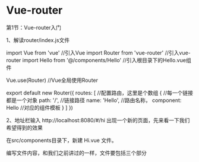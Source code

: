 # Vue-router
第1节：Vue-router入门

1、解读router/index.js文件

import Vue from 'vue'   //引入Vue
import Router from 'vue-router'  //引入vue-router
import Hello from '@/components/Hello'  //引入根目录下的Hello.vue组件
 
Vue.use(Router)  //Vue全局使用Router
 
export default new Router({
  routes: [              //配置路由，这里是个数组
    {                    //每一个链接都是一个对象
      path: '/',         //链接路径
      name: 'Hello',     //路由名称，
      component: Hello   //对应的组件模板
    }
  ]
})
 

2、地址栏输入  http://localhost:8080/#/hi 出现一个新的页面，先来看一下我们希望得到的效果

        

在src/components目录下，新建 Hi.vue 文件。

编写文件内容，和我们之前讲过的一样，文件要包括三个部分<template><script>和<style>。文件很简单，只是打印一句话。

<template>
  <div class="hello">
    <h1>{{ msg }}</h1>
  </div>
</template>
<script>
export default {
  name: 'hi',
  data () {
    return {
      msg: 'Hi, I am JSPang'
    }
  }
}
</script>
<style scoped>
</style>
 

引入 Hi组件：我们在router/index.js文件的上边引入Hi组件

import Hi from '@/components/Hi'
增加路由配置：在router/index.js文件的routes[]数组中，新增加一个对象，代码如下。

{
  path:'/hi',
  name:'Hi',
  component:Hi
}
通过上面的配置已经可以增加一个新的页面了。是不是觉的自己的Vue功力一下子就提升了一个档次。为了方便小伙伴查看，贴出现在的路由配置文件:

import Vue from 'vue'   //引入Vue
import Router from 'vue-router'  //引入vue-router
import Hello from '@/components/Hello'  //引入根目录下的Hello.vue组件
import Hi from '@/components/Hi'
 
Vue.use(Router)  //Vue全局使用Router
 
export default new Router({
  routes: [              //配置路由，这里是个数组
    {                    //每一个链接都是一个对象
      path: '/',         //链接路径
      name: 'Hello',     //路由名称，
      component: Hello   //对应的组件模板
    },{
      path:'/hi',
      name:'Hi',
      component:Hi
    }
  ]
})
 

3、router-link制作导航

页面上需要有个像样的导航链接，我们只要点击就可以实现页面内容的变化。制作链接需要<router-link>标签，我们先来看一下它的语法。

<router-link to="/">[显示字段]</router-link>
to：是我们的导航路径，要填写的是你在router/index.js文件里配置的path值，如果要导航到默认首页，只需要写成  to=”/”  ，

[显示字段] ：就是我们要显示给用户的导航名称，比如首页  新闻页。

明白了router-link的基本语法，我们在 src/App.vue文件中的template里加入下面代码，实现导航。

<p>导航 ：
   <router-link to="/">首页</router-link>
   <router-link to="/hi">Hi页面</router-link>
</p>
现在我们访问页面，发现已经多出了导航。

            

 

第2节：vue-router配置子路由

子路由的情况一般用在一个页面有他的基础模版，然后它下面的页面都隶属于这个模版，只是部分改变样式。我们接着第一节课的实例，在Hi页面的下面新建两个子页面，分别是 “Hi页面1” 和 “Hi页面2”，来实现子路由。

1、改造App.vue的导航代码

用<router-link>标签增加了两个新的导航链接。

App.vue代码

<p>导航 ：
      <router-link to="/">首页</router-link> |
      <router-link to="/hi">Hi页面</router-link> |
      <router-link to="/hi/hi1">-Hi页面1</router-link> |
      <router-link to="/hi/hi2">-Hi页面2</router-link>
</p>
这时候我们再访问主页的时候导航栏就发生了变化。多出了两个自导航：Hi页面1  和 Hi页面2

      

 

2、改写components/Hi.vue页面

把Hi.vue改成一个通用的模板，加入<router-view>标签，给子模板提供插入位置。“Hi页面1”   和 “Hi页面2”  都相当于“Hi页面”的子页面，有点像继承关系。我们在“Hi页面”里加入<router-view>标签。

components/Hi.vue,就是第5行的代码，其他代码不变。

<template>
  <div class="hello">
    <h1>{{ msg }}</h1>
    <router-view class="aaa"></router-view>
  </div>
</template>
<script>
export default {
  name: 'hi',
  data () {
    return {
      msg: 'Hi, I am JSPang'
    }
  }
}
</script>
<style scoped>
</style>
3、在components目录下新建两个组件模板 Hi1.vue 和 Hi2.vue

新建的模板和Hi.vue没有太多的差别，知识改变了data中message的值，也就是输出的结果不太一样了。

// Hi1.vue
<template>
  <div class="hello">
    <h1>{{ msg }}</h1>
  </div>
</template>
<script>
export default {
  name: 'hi',
  data () {
    return {
      msg: 'Hi, I am Hi1!'
    }
  }
}
</script>
<style scoped>
</style>
 
// Hi2.vue
<template>
  <div class="hello">
    <h1>{{ msg }}</h1>
  </div>
</template>
<script>
export default {
  name: 'hi',
  data () {
    return {
      msg: 'Hi, I am Hi2'
    }
  }
}
</script>
<style scoped>
</style>
4、修改router/index.js代码

我们现在导航有了，母模板和子模板也有了，只要改变我们的路由配置文件就可以了。子路由的写法是在原有的路由配置下加入children字段。

children:[
{path:'/',component:xxx},
{path:'xx',component:xxx},
]
children字段后边跟的是个数组，数组里和其他配置路由基本相同，需要配置path和component。具体看一下这个子路由的配置写法。

import Vue from 'vue'   
import Router from 'vue-router'  
import Hello from '@/components/Hello'  
import Hi from '@/components/Hi'
import Hi1 from '@/components/Hi1'
import Hi2 from '@/components/Hi2'
Vue.use(Router)
export default new Router({
  routes: [             
    {                    
      path: '/',        
      name: 'Hello',     
      component: Hello   
    },{
      path:'/hi',
      component:Hi,
      children:[
        {path:'/',component:Hi},
        {path:'hi1',component:Hi1},
        {path:'hi2',component:Hi2},
      ]
    }
  ]
})
需要注意的是，在配置路由文件前，需要先用import引入Hi1和Hi2。

 

第3节：vue-router如何参数传递

我们先想象一个基本需求，就是在我们点击导航菜单时，跳转页面上能显示出当前页面的路径，来告诉用户你想在所看的页面位置（类似于面包屑导航）。

1、用name传递参数

前两节课一直出现name的选项，但是我们都没有讲，这节课我们讲name的一种作用，传递参数。接着上节课的程序继续编写。

两步完成用name传值并显示在模板里：

1. 在路由文件src/router/index.js里配置name属性。

routes: [
    {
      path: '/',
      name: 'Hello',
      component: Hello
    }
]
2. 模板里(src/App.vue)用$route.name的形势接收，比如直接在模板中显示：

<p>{{ $route.name}}</p>
 

2、通过<router-link> 标签中的to传参

用<router-link>标签中的to属性进行传参，需要您注意的是这里的to要进行一个绑定，写成:to。先来看一下这种传参方法的基本语法：

<router-link :to="{name:xxx,params:{key:value}}">valueString</router-link>

这里的to前边是带冒号的，然后后边跟的是一个对象形势的字符串.

name：就是我们在路由配置文件中起的name值。

params：就是我们要传的参数，它也是对象形势，在对象里可以传递多个值。

了解基本的语法后，我们改造一下我们的src/App.vue里的<router-link>标签,我们把hi1页面的<router-link>进行修改。

<router-link :to="{name:xxx,params:{key:value}}">valueString</router-link>
把src/reouter/index.js文件里给hi1配置的路由起个name,就叫hi1.

{path:'/hi1',name:'hi1',component:Hi1},
最后在模板里(src/components/Hi1.vue)用$route.params.username进行接收.

{{$route.params.username}}
 

第4节：单页面多路由区域操作

需求是这样的，在一个页面里我们有2个以上<router-view>区域，我们通过配置路由的js文件，来操作这些区域的内容。例如我们在src/App.vue里加上两个<router-view>标签。我们用vue-cli建立了新的项目，并打开了src目录下的App.vue文件，在<router-view>下面新写了两行<router-view>标签,并加入了些CSS样式。

<router-view ></router-view>
<router-view name="left" style="float:left;width:50%;background-color:#ccc;height:300px;"></router-view>
<router-view name="right" style="float:right;width:50%;background-color:#c0c;height:300px;"></router-view>
现在的页面中有了三个<router-view>标签，也就是说我们需要在路由里配置这三个区域，配置主要是在components字段里进行。

import Vue from 'vue'
import Router from 'vue-router'
import Hello from '@/components/Hello'
import Hi1 from '@/components/Hi1'
import Hi2 from '@/components/Hi2'
Vue.use(Router)
export default new Router({
  routes: [
    {
      path: '/',
      components: {
        default:Hello,
        left:Hi1,
        right:Hi2
      }
    },{
      path: '/Hi',
      components: {
        default:Hello,
        left:Hi2,
        right:Hi1
      }
    }
  ]
})
上边的代码我们编写了两个路径，一个是默认的‘/’，另一个是’/Hi’.在两个路径下的components里面，我们对三个区域都定义了显示内容。

定义好后，我们需要在component文件夹下，新建Hi1.vue和Hi2.vue页面就可以了。

// Hi1.vue
<template>
    <div>
        <h2>{{ msg }}</h2>
    </div>
</template>
<script>
export default {
  name: 'hi1',
  data () {
    return {
      msg: 'I am Hi1 page.'
    }
  }
}
</script>
 
// Hi2.vue
<template>
    <div>
        <h2>{{ msg }}</h2>
    </div>
</template>
<script>
export default {
  name: 'hi2',
  data () {
    return {
      msg: 'I am Hi2 page.'
    }
  }
}
</script>
最后在App.vue中配置我们的<router-link>就可以了

<router-link to="/">首页</router-link>
<router-link to="/hi">Hi页面</router-link>
 

第5节：vue-router 利用url传递参数

我们在第3节虽然已经学会传递参数，但是我们这些老程序员的情怀还是利用url来传值，因为我们以前在前后端没有分开开发的时候，经常这样做。在实际开发也是有很多用URL传值的需求，比如我们在新闻列表中有很多新闻标题整齐的排列，我们需要点击每个新闻标题打开不同的新闻内容，这时在跳转路由时跟上新闻编号就十分实用。

1、:冒号的形式传递参数

在配置文件里以冒号的形式设置参数。我们在/src/router/index.js文件里配置路由。

{
    path:'/params/:newsId/:newsTitle',
     component:Params
}
我们需要传递参数是新闻ID（newsId）和新闻标题（newsTitle）.所以我们在路由配置文件里制定了这两个值。

在src/components目录下建立我们params.vue组件，也可以说是页面。我们在页面里输出了url传递的的新闻ID和新闻标题。

<template>
    <div>
        <h2>{{ msg }}</h2>
        <p>新闻ID：{{ $route.params.newsId}}</p>
        <p>新闻标题：{{ $route.params.newsTitle}}</p>
    </div>
</template>
<script>
export default {
  name: 'params',
  data () {
    return {
      msg: 'params page'
    }
  }
}
</script>
在App.vue文件里加入我们的<router-view>标签。这时候我们可以直接利用url传值了。

<router-link to="/params/198/jspang website is very good">params</router-link>
 

2、正则表达式在URL传值中的应用

上边的例子，我们传递了新闻编号，现在需求升级了，我们希望我们传递的新闻ID只能是数字的形式，这时候我们就需要在传递时有个基本的类型判断，vue是支持正则的。

加入正则需要在路由配置文件里（/src/router/index.js）以圆括号的形式加入。

path:'/params/:newsId(\\d+)/:newsTitle',
加入了正则，我们再传递数字之外的其他参数，params.vue组件就没有办法接收到。

 

第6节：vue-router 的重定向-redirect

开发中有时候我们虽然设置的路径不一致，但是我们希望跳转到同一个页面，或者说是打开同一个组件。这时候我们就用到了路由的重新定向redirect参数。

1、redirect基本重定向

我们只要在路由配置文件中（/src/router/index.js）把原来的component换成redirect参数就可以了。我们来看一个简单的配置。

export default new Router({
  routes: [
    {
      path: '/',
      component: Hello
    },{
      path:'/params/:newsId(\\d+)/:newsTitle',
      component:Params
    },{
      path:'/goback',
      redirect:'/'
    }
  ]
})
这里我们设置了goback路由，但是它并没有配置任何component（组件），而是直接redirect到path:’/’下了，这就是一个简单的重新定向。

2、重定向时传递参数

我们已经学会了通过url来传递参数，那我们重定向时如果也需要传递参数怎么办？其实vue也已经为我们设置好了，我们只需要在ridirect后边的参数里复制重定向路径的path参数就可以了。可能你看的有点晕，我们来看一段代码：

{
  path:'/params/:newsId(\\d+)/:newsTitle',
  component:Params
},{
  path:'/goParams/:newsId(\\d+)/:newsTitle',
  redirect:'/params/:newsId(\\d+)/:newsTitle'
}
已经有了一个params路由配置，我们在设置一个goParams的路由重定向，并传递了参数。这时候我们的路由参数就可以传递给params.vue组件了。参数接收方法和正常的路由接收方法一样。

第7节：alias别名的使用

上节学习了路由的重定向，我相信大家已经可以熟练使用redirect进行重定向了。使用alias别名的形式，我们也可以实现类似重定向的效果。

1.首先我们在路由配置文件里（/src/router/index.js），给上节课的Home路径起一个别名，jspang。

{
    path: '/hi1',
    component: Hi1,
    alias:'/jspang'
}
2.配置我们的<router-link>，起过别名之后，可以直接使用<router-link>标签里的to属性，进行重新定向。

<router-link to="/jspang">jspang</router-link>
 

redirect和alias的区别

redirect：仔细观察URL，redirect是直接改变了url的值，把url变成了真实的path路径。

alias：URL路径没有别改变，这种情况更友好，让用户知道自己访问的路径，只是改变了<router-view>中的内容。

『重定向』的意思是，当用户访问/a时，URL 将会被替换成/b，然后匹配路由为/b

/a的别名是/b，意味着，当用户访问/b 时，URL 会保持为/b，但是路由匹配则为/a，就像用户访问/a 一样。

填个小坑：

别名请不要用在path为’/’中，如下代码的别名是不起作用的。

{
  path: '/',
  component: Hello,
  alias:'/home'
}
在实际项目中我们遇到了这样的坑，开始以为是自己的代码写的有问题，找了两个小时作用。后来发现不是代码问题，只是vue不支持这样使用。我们犯过错误，踩过了坑，希望大家就不要踩了。

第8节：路由的过渡动画

页面切换时我们加入一些动画效果，提升我们程序的动效设计。这节课我们就学习一下路由的过渡动画效果制作。

<transition>标签

想让路由有过渡动画，需要在<router-view>标签的外部添加<transition>标签，标签还需要一个name属性。

<transition name="fade">
  <router-view ></router-view>
</transition>
在/src/App.vue文件里添加了<transition>标签，并给标签起了一个名字叫fade。

css过渡类名：

组件过渡过程中，会有四个CSS类名进行切换，这四个类名与transition的name属性有关，比如name=”fade”,会有如下四个CSS类名：

1.fade-enter:进入过渡的开始状态，元素被插入时生效，只应用一帧后立刻删除。
2.fade-enter-active:进入过渡的结束状态，元素被插入时就生效，在过渡过程完成后移除。
3.fade-leave:离开过渡的开始状态，元素被删除时触发，只应用一帧后立刻删除。
4.fade-leave-active:离开过渡的结束状态，元素被删除时生效，离开过渡完成后被删除。
从上面四个类名可以看出，fade-enter-active和fade-leave-active在整个进入或离开过程中都有效，所以CSS的transition属性在这两个类下进行设置。

那我们就在App.vue页面里加入四种CSS样式效果，并利用CSS3的transition属性控制动画的具体效果。代码如下：

.fade-enter {
  opacity:0;
}
.fade-leave{
  opacity:1;
}
.fade-enter-active{
  transition:opacity .5s;
}
.fade-leave-active{
  opacity:0;
  transition:opacity .5s;
}
上边的代码设置了改变透明度的动画过渡效果，但是默认的mode模式in-out模式，这并不是我们想要的。下面我们学一下mode模式。

过渡模式mode：                // 添加在transition标签内

in-out:新元素先进入过渡，完成之后当前元素过渡离开。

out-in:当前元素先进行过渡离开，离开完成后新元素过渡进入。

这节课只能算是一个简单的过渡入门，教会大家原理，如果想做出实用酷炫的过渡效果，你需要有较强的动画制作能力，我们下节课继续学习动画的知识。

第9节：mode的设置和404页面的处理

在学习过渡效果的时候，我们学了mode的设置，但是在路由的属性中还有一个mode。这节课我们就学习一下另一个mode模式和404页面的设置。

mode的两个值

histroy:当你使用 history 模式时，URL 就像正常的 url，例如 http://jsapng.com/lms/，也好看！

hash:默认’hash’值，但是hash看起来就像无意义的字符排列，不太好看也不符合我们一般的网址浏览习惯。

具体的效果我在视频中会有所掩饰，不理解的小伙伴可以到视频中进行查看。

404页面的设置：

用户会经常输错页面，当用户输错页面时，我们希望给他一个友好的提示，为此美工都会设计一个漂亮的页面，这个页面就是我们常说的404页面。vue-router也为我们提供了这样的机制.

1.设置我们的路由配置文件（/src/router/index.js）：

{
   path:'*',
   component:Error
}
这里的path:’*’就是找不到页面时的配置，component是我们新建的一个Error.vue的文件。

2.新建404页面：

在/src/components/文件夹下新建一个Error.vue的文件。简单输入一些有关错误页面的内容。

<template>
    <div>
        <h2>{{ msg }}</h2>
    </div>
</template>
<script>
export default {
  data () {
    return {
      msg: 'Error:404'
    }
  }
}
</script>
3.我们在用<router-link>瞎写一个标签的路径。

<router-link to="/bbbbbb">我是瞎写的</router-link>
 

第10节：路由中的钩子

一个组件从进入到销毁有很多的钩子函数，同样在路由中也设置了钩子函数。路由的钩子选项可以写在路由配置文件中，也可以写在我们的组件模板中。

路由配置文件中的钩子函数

我们可以直接在路由配置文件（/src/router/index.js）中写钩子函数。但是在路由文件中我们只能写一个beforeEnter,就是在进入此路由配置时。先来看一段具体的代码：

{
      path:'/params/:newsId(\\d+)/:newsTitle',
      component:Params,
      beforeEnter:(to,from,next)=>{
        console.log('我进入了params模板');
        console.log(to);
        console.log(from);
        next();
},
我们在params路由里配置了bdforeEnter得钩子函数，函数我们采用了ES6的箭头函数，需要传递三个参数。我们并在箭头函数中打印了to和from函数。具体打印内容可以在控制台查看object。

三个参数：

1.to:路由将要跳转的路径信息，信息是包含在对像里边的。
2.from:路径跳转前的路径信息，也是一个对象的形式。
3.next:路由的控制参数，常用的有next(true)和next(false)。
写在模板中的钩子函数

在配置文件中的钩子函数，只有一个钩子-beforeEnter，如果我们写在模板中就可以有两个钩子函数可以使用：

beforeRouteEnter：在路由进入前的钩子函数。

beforeRouteLeave：在路由离开前的钩子函数。

export default {
  name: 'params',
  data () {
    return {
      msg: 'params page'
    }
  },
  beforeRouteEnter:(to,from,next)=>{
    console.log("准备进入路由模板");
    next();
  },
  beforeRouteLeave: (to, from, next) => {
    console.log("准备离开路由模板");
    next();
  }
}
</script>
这是我们写在params.vue模板里的路由钩子函数。它可以监控到路由的进入和路由的离开，也可以轻易的读出to和from的值。

第11节：编程式导航

这是这篇文章的最后一节，前10节课的导航都是用<router-link>标签或者直接操作地址栏的形式完成的，那如果在业务逻辑代码中需要跳转页面我们如何操作？这就是我们要说的编程式导航，顾名思义，就是在业务逻辑代码中实现导航。

this.$router.go(-1) 和 this.$router.go(1)

这两个编程式导航的意思是后退和前进，功能跟我们浏览器上的后退和前进按钮一样，这在业务逻辑中经常用到。比如条件不满足时，我们需要后退。

router.go(-1)代表着后退，我们可以让我们的导航进行后退，并且我们的地址栏也是有所变化的。

1.我们先在app.vue文件里加入一个按钮，按钮并绑定一个goback( )方法。

<button @click="goback">后退</button>

2.在我们的script模块中写入goback()方法，并使用this.$router.go(-1),进行后退操作。

<script>
export default {
  name: 'app',
  methods:{
    goback(){
      this.$router.go(-1);
    }
  }
}
</script>
打开浏览器进行预览，这时我们的后退按钮就可以向以前的网页一样后退了。

router.go(1):代表着前进，用法和后退一样，我在这里就不重复码字了（码字辛苦希望大家理解）。

this.$router.push(‘/xxx ‘)
这个编程式导航都作用就是跳转，比如我们判断用户名和密码正确时，需要跳转到用户中心页面或者首页，都用到这个编程的方法来操作路由。

我们设置一个按钮，点击按钮后回到站点首页。

1.先编写一个按钮，在按钮上绑定goHome( )方法。

<button @click="goHome">回到首页</button>

2.在<script>模块里加入goHome方法，并用this.$router.push(‘/’)导航到首页

export default {
  name: 'app',
  methods:{
    goback(){
      this.$router.go(-1);
    },
    goHome(){
      this.$router.push('/');
    }
  }


